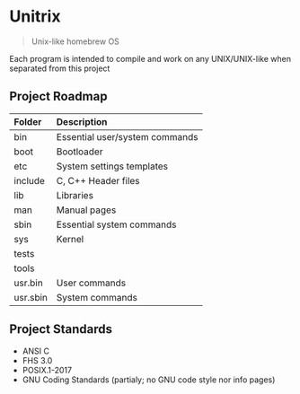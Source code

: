 # Unitrix
> Unix-like homebrew OS

Each program is intended to compile and work on any UNIX/UNIX-like when separated from this project 

## Project Roadmap
|Folder  | Description                    |
|:-------|:-------------------------------|
|bin     | Essential user/system commands |
|boot    | Bootloader                     |
|etc     | System settings templates      |
|include | C, C++ Header files            |
|lib     | Libraries                      |
|man     | Manual pages
|sbin    | Essential system commands      |
|sys     | Kernel                         |
|tests   |                                |
|tools   |                                |
|usr.bin | User commands                  |
|usr.sbin| System commands                |

## Project Standards
* ANSI C
* FHS 3.0
* POSIX.1-2017
* GNU Coding Standards (partialy; no GNU code style nor info pages)
